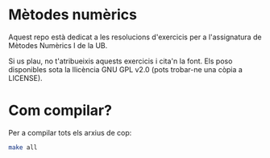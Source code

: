 # Mètodes numèrics

Aquest repo està dedicat a les resolucions d'exercicis per a l'assignatura de Mètodes Numèrics I de la UB. 

Si us plau, no t'atribueixis aquests exercicis i cita'n la font. Els poso disponibles sota la llicència GNU GPL v2.0 (pots trobar-ne una còpia a LICENSE).

# Com compilar?

Per a compilar tots els arxius de cop:

```bash
make all
```
